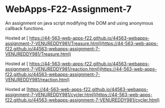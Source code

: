 # WebApps-F22-Assignment-7
An assignment on java script modifying the DOM and using anonymous callback functions.

Hosted at [ https://44-563-web-apps-f22.github.io/44563-webapps-assignment-7-VENUREDDY981/Treasure.html](https://44-563-web-apps-f22.github.io/44563-webapps-assignment-7-VENUREDDY981/Treasure.html)

Hosted at [ https://44-563-web-apps-f22.github.io/44563-webapps-assignment-7-VENUREDDY981/reaction.html](https://44-563-web-apps-f22.github.io/44563-webapps-assignment-7-VENUREDDY981/reaction.html)

Hosted at [https://44-563-web-apps-f22.github.io/44563-webapps-assignment-7-VENUREDDY981/cycler.html](https://44-563-web-apps-f22.github.io/44563-webapps-assignment-7-VENUREDDY981/cycler.html)

